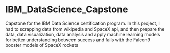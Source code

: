# IBM_DataScience_Capstone
Capstone for the IBM Data Science certification program. In this project, I had to scrapping data from wikipedia and SpaceX api, and then prepare the data, data visualization, data analysis and apply machine learning models for better understanding between success and fails with the Falcon9 booster models of SpaceX rockets
